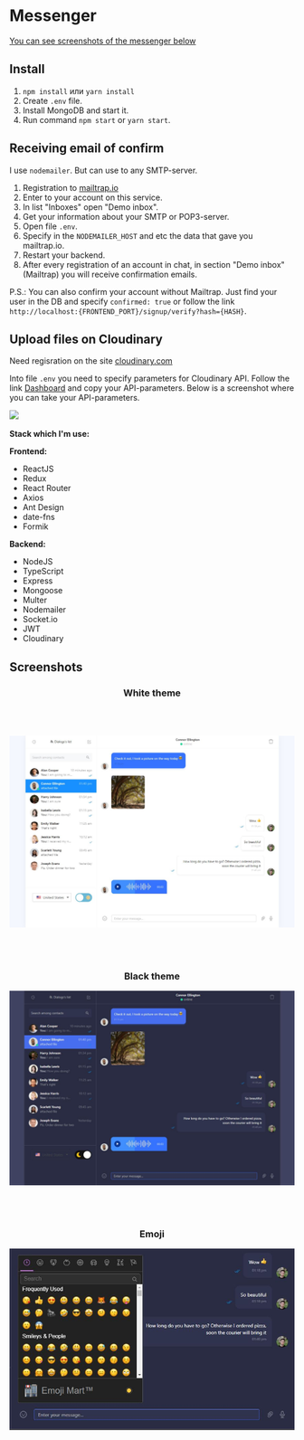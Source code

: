 # Messenger

[You can see screenshots of the messenger below](#screenshots)

## Install

1. `npm install` или `yarn install`
2. Create `.env` file.
3. Install MongoDB and start it.
4. Run command `npm start` or `yarn start`.

## Receiving email of confirm

I use `nodemailer`. But can use to any SMTP-server.

1. Registration to [mailtrap.io](https://mailtrap.io)
2. Enter to your account on this service.
3. In list "Inboxes" open "Demo inbox".
4. Get your information about your SMTP or POP3-server.
5. Open file `.env`.
6. Specify in the `NODEMAILER_HOST` and etc the data that gave you mailtrap.io.
7. Restart your backend.
8. After every registration of an account in chat, in section "Demo inbox" (Mailtrap) you will receive confirmation emails.

P.S.: You can also confirm your account without Mailtrap. Just find your user in the DB and specify `confirmed: true` or follow the link `http://localhost:{FRONTEND_PORT}/signup/verify?hash={HASH}`.

## Upload files on Cloudinary

Need regisration on the site [cloudinary.com](https://cloudinary.com/)

Into file `.env` you need to specify parameters for Cloudinary API. Follow the link [Dashboard](https://cloudinary.com/console) and copy your API-parameters. Below is a screenshot where you can take your API-parameters.

![](https://image.prntscr.com/image/XOvt2ponRbKQyWUiSoI5vw.png)

**Stack which I'm use:**

**Frontend:**

-   ReactJS
-   Redux
-   React Router
-   Axios
-   Ant Design
-   date-fns
-   Formik

**Backend:**

-   NodeJS
-   TypeScript
-   Express
-   Mongoose
-   Multer
-   Nodemailer
-   Socket.io
-   JWT
-   Cloudinary

## <a name="screenshots">Screenshots</a>

<div align="center" >
  <h3>White theme</h3>
  <img style="margin:50px 0;" src="./client/src/assets/img/readme/1.jpg" />
  <h3>Black theme</h3>
  <img style="margin-bottom:50px;" src="./client/src/assets/img/readme/2.jpg" />
  <h3>Emoji</h3>
  <img style="margin-bottom:50px;" src="./client/src/assets/img/readme/3.jpg" />
</div>
